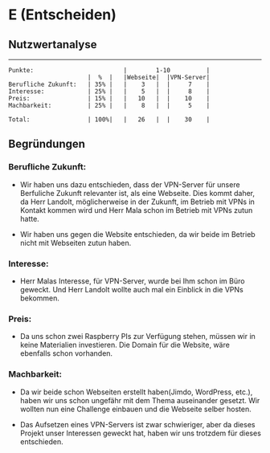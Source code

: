 # E (Entscheiden)

## Nutzwertanalyse
----

    Punkte:                         |        1-10          |
                          |  %  |   |Webseite|  |VPN-Server|         
    Berufliche Zukunft:   | 35% |   |    3   |  |     7    |
    Interesse:            | 25% |   |    5   |  |     8    |
    Preis:                | 15% |   |   10   |  |    10    |
    Machbarkeit:          | 25% |   |    8   |  |     5    |
                                                      
    Total:                | 100%|   |   26   |  |    30    | 


## Begründungen

### Berufliche Zukunft:
 - Wir haben uns dazu entschieden, dass der VPN-Server für unsere Berfuliche Zukunft relevanter ist, als eine Webseite. Dies kommt daher, da Herr Landolt, möglicherweise in der Zukunft, im Betrieb mit VPNs in Kontakt kommen wird und Herr Mala schon im Betrieb mit VPNs zutun hatte.
  
 - Wir haben uns gegen die Website entschieden, da wir beide im Betrieb nicht mit Webseiten zutun haben.

### Interesse:
 - Herr Malas Interesse, für VPN-Server, wurde bei Ihm schon im Büro geweckt. Und Herr Landolt wollte auch mal ein Einblick in die VPNs bekommen.

### Preis:
- Da uns schon zwei Raspberry PIs zur Verfügung stehen, müssen wir in keine Materialien investieren. Die Domain für die Website, wäre ebenfalls schon vorhanden.

### Machbarkeit:
- Da wir beide schon Webseiten erstellt haben(Jimdo, WordPress, etc.), haben wir uns schon ungefähr mit dem Thema auseinander gesetzt. Wir wollten nun eine Challenge einbauen und die Webseite selber hosten.

- Das Aufsetzen eines VPN-Servers ist zwar schwieriger, aber da dieses Projekt unser Interessen geweckt hat, haben wir uns trotzdem für dieses entschieden.